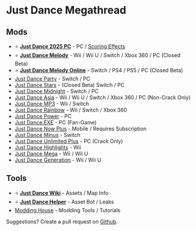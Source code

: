 # Just Dance Megathread

## Mods

* ⭐ **[Just Dance 2025 PC](https://discord.gg/nqAjYsgxUM)** - PC / [Scoring Effects](https://discord.gg/7aycwaGVph)
* ⭐ **[Just Dance Melody](https://discord.gg/mitchy)** - Wii / Wii U / Switch / Xbox 360 / PC (Closed Beta)
* ⭐ **[Just Dance Melody Online](https://discord.gg/mitchy)** - Switch / PS4 / PS5 / PC (Closed Beta)
* [Just Dance Party](https://discord.gg/VnFZUq7hhP) - Switch / PC
* [Just Dance Stars](https://discord.gg/5eS5dUS8) - (Closed Beta) Switch / PC
* [Just Dance Midnight](https://discord.gg/NhV2MU4BMC) - Switch / PC
* [Just Dance Asia](https://discord.gg/mitchy) - Wii / Wii U / Switch / Xbox 360 / PC (Non-Crack Only)
* [Just Dance MP3](https://discord.gg/q8um6WzT5t) - Wii / Switch
* [Just Dance Rainbow](https://discord.gg/9SQqSQgWej) - Wii / Switch / Xbox 360
* [Just Dance Power](https://discord.gg/e44Wpk4bg8) - PC
* [Just Dance.EXE](https://discord.gg/2bTTNgtRBg) - PC (Fan-Game)
* [Just Dance Now Plus](https://discord.gg/just-dance-now-plus-924976774285254727) - Mobile / Requires Subscription
* [Just Dance Minus](https://discord.gg/GQHcQFGNt9) - Switch
* [Just Dance Unlimited Plus](https://discord.gg/jd-unlimited-plus-838820235003822120) - PC (Crack Only)
* [Just Dance Highlights](https://discord.gg/dD9gAKCpx2) - Wii
* [Just Dance Mega](https://discord.gg/c7nzFdvUS2) - Wii / Wii U
* [Just Dance Generation](https://discord.gg/c7nzFdvUS2) - Wii / Wii U

## Tools

* ⭐ **[Just Dance Wiki](https://justdance.fandom.com/wiki/Home)** - Assets / Map Info
* ⭐ **[Just Dance Helper](https://discord.gg/just-dance-helper-jdh-800263354924531762)** - Asset Bot / Leaks
* [Modding House](https://discord.gg/aBwTFZSDFd) - Modding Tools / Tutorials

Suggestions? Create a pull request on [Github](https://github.com/Numerosityy/jdmegathread).

